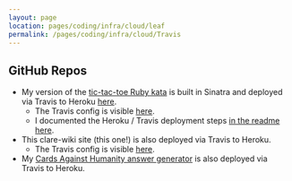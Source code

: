 ```yaml
---
layout: page
location: pages/coding/infra/cloud/leaf
permalink: /pages/coding/infra/cloud/Travis
---
```


## GitHub Repos

- My version of the [tic-tac-toe Ruby kata](https://github.com/claresudbery/tic-tac-toe-kata) is built in Sinatra and deployed via Travis to Heroku [here](https://tic-tac-toe-kata.herokuapp.com/tictactoe).
    - The Travis config is visible [here](https://github.com/claresudbery/tic-tac-toe-kata/blob/master/.travis.yml).
    - I documented the Heroku / Travis deployment steps [in the readme here](https://github.com/claresudbery/tic-tac-toe-kata/blob/master/README.md#deploying-to-heroku-via-travis).
- This clare-wiki site (this one!) is also deployed via Travis to Heroku.
    - The Travis config is visible [here](https://github.com/claresudbery/clare-wiki-ably/blob/master/.travis.yml).
- My [Cards Against Humanity answer generator](https://github.com/claresudbery/cah-answer-generator) is also deployed via Travis to Heroku.

